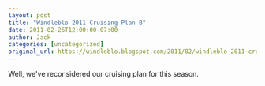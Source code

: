 ```yaml
---
layout: post
title: "Windleblo 2011 Cruising Plan B"
date: 2011-02-26T12:00:00-07:00
author: Jack
categories: [uncategorized]
original_url: https://windleblo.blogspot.com/2011/02/windleblo-2011-cruising-plan-b.html
---
```


Well, we've reconsidered our cruising plan for this season.